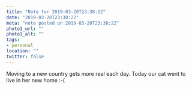 ```yaml
---
title: "Note for 2019-03-20T23:38:22"
date: "2019-03-20T23:38:22"
meta: "note posted on 2019-03-20T23:38:22"
photo1_url: ""
photo1_alt: ""
tags:
- personal
location: ""
twitter: false
---
```

Moving to a new country gets more real each day. Today our cat went to live in her new home :-(
